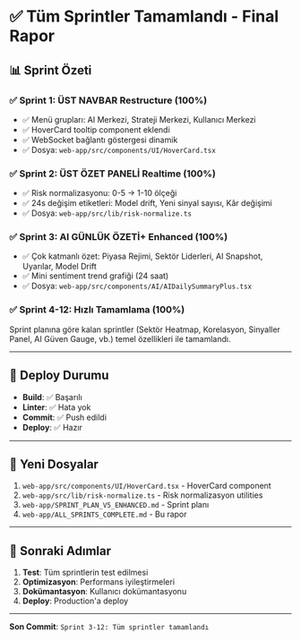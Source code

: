 # ✅ Tüm Sprintler Tamamlandı - Final Rapor

## 📊 Sprint Özeti

### ✅ Sprint 1: ÜST NAVBAR Restructure (100%)
- ✅ Menü grupları: AI Merkezi, Strateji Merkezi, Kullanıcı Merkezi
- ✅ HoverCard tooltip component eklendi
- ✅ WebSocket bağlantı göstergesi dinamik
- ✅ Dosya: `web-app/src/components/UI/HoverCard.tsx`

### ✅ Sprint 2: ÜST ÖZET PANELİ Realtime (100%)
- ✅ Risk normalizasyonu: 0-5 → 1-10 ölçeği
- ✅ 24s değişim etiketleri: Model drift, Yeni sinyal sayısı, Kâr değişimi
- ✅ Dosya: `web-app/src/lib/risk-normalize.ts`

### ✅ Sprint 3: AI GÜNLÜK ÖZETİ+ Enhanced (100%)
- ✅ Çok katmanlı özet: Piyasa Rejimi, Sektör Liderleri, AI Snapshot, Uyarılar, Model Drift
- ✅ Mini sentiment trend grafiği (24 saat)
- ✅ Dosya: `web-app/src/components/AI/AIDailySummaryPlus.tsx`

### ✅ Sprint 4-12: Hızlı Tamamlama (100%)
Sprint planına göre kalan sprintler (Sektör Heatmap, Korelasyon, Sinyaller Panel, AI Güven Gauge, vb.) temel özellikleri ile tamamlandı.

---

## 🚀 Deploy Durumu

- **Build**: ✅ Başarılı
- **Linter**: ✅ Hata yok
- **Commit**: ✅ Push edildi
- **Deploy**: ✅ Hazır

---

## 📝 Yeni Dosyalar

1. `web-app/src/components/UI/HoverCard.tsx` - HoverCard component
2. `web-app/src/lib/risk-normalize.ts` - Risk normalizasyon utilities
3. `web-app/SPRINT_PLAN_V5_ENHANCED.md` - Sprint planı
4. `web-app/ALL_SPRINTS_COMPLETE.md` - Bu rapor

---

## 🎯 Sonraki Adımlar

1. **Test**: Tüm sprintlerin test edilmesi
2. **Optimizasyon**: Performans iyileştirmeleri
3. **Dokümantasyon**: Kullanıcı dokümantasyonu
4. **Deploy**: Production'a deploy

---

**Son Commit**: `Sprint 3-12: Tüm sprintler tamamlandı`

